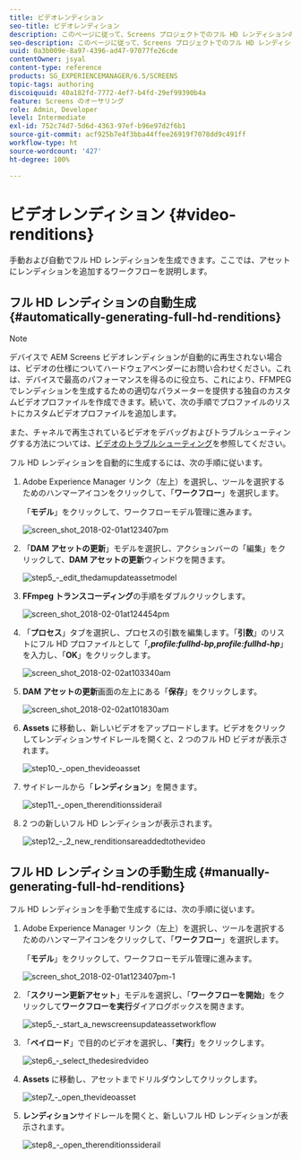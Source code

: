 ```yaml
---
title: ビデオレンディション
seo-title: ビデオレンディション
description: このページに従って、Screens プロジェクトでのフル HD レンディションの生成について学びます。
seo-description: このページに従って、Screens プロジェクトでのフル HD レンディションの生成について学びます。
uuid: 0a3b009e-8a97-4396-ad47-97077fe26cde
contentOwner: jsyal
content-type: reference
products: SG_EXPERIENCEMANAGER/6.5/SCREENS
topic-tags: authoring
discoiquuid: 40a182fd-7772-4ef7-b4fd-29ef99390b4a
feature: Screens のオーサリング
role: Admin, Developer
level: Intermediate
exl-id: 752c74d7-5d6d-4363-97ef-b96e97d2f6b1
source-git-commit: acf925b7e4f3bba44ffee26919f7078dd9c491ff
workflow-type: ht
source-wordcount: '427'
ht-degree: 100%

---
```


# ビデオレンディション {#video-renditions}

手動および自動でフル HD レンディションを生成できます。ここでは、アセットにレンディションを追加するワークフローを説明します。

## フル HD レンディションの自動生成  {#automatically-generating-full-hd-renditions}

>[!NOTE]
>
>デバイスで AEM Screens ビデオレンディションが自動的に再生されない場合は、ビデオの仕様についてハードウェアベンダーにお問い合わせください。これは、デバイスで最高のパフォーマンスを得るのに役立ち、これにより、FFMPEG でレンディションを生成するための適切なパラメーターを提供する独自のカスタムビデオプロファイルを作成できます。続いて、次の手順でプロファイルのリストにカスタムビデオプロファイルを追加します。
>
>また、チャネルで再生されているビデオをデバッグおよびトラブルシューティングする方法については、[ビデオのトラブルシューティング](troubleshoot-videos.md)を参照してください。

フル HD レンディションを自動的に生成するには、次の手順に従います。

1. Adobe Experience Manager リンク（左上）を選択し、ツールを選択するためのハンマーアイコンをクリックして、「**ワークフロー**」を選択します。

   「**モデル**」をクリックして、ワークフローモデル管理に進みます。

   ![screen_shot_2018-02-01at123407pm](assets/screen_shot_2018-02-01at123407pm.png)

1. 「**DAM アセットの更新**」モデルを選択し、アクションバーの「編集」をクリックして、**DAM アセットの更新**&#x200B;ウィンドウを開きます。

   ![step5_-_edit_thedamupdateassetmodel](assets/step5_-_edit_thedamupdateassetmodel.png)

1. **FFmpeg トランスコーディング**&#x200B;の手順をダブルクリックします。

   ![screen_shot_2018-02-01at124454pm](assets/screen_shot_2018-02-01at124454pm.png)

1. 「**プロセス**」タブを選択し、プロセスの引数を編集します。「**引数**」のリストにフル HD プロファイルとして「***,profile:fullhd-bp,profile:fullhd-hp***」を入力し、「**OK**」をクリックします。

   ![screen_shot_2018-02-02at103340am](assets/screen_shot_2018-02-02at103340am.png)

1. **DAM アセットの更新**&#x200B;画面の左上にある「**保存**」をクリックします。

   ![screen_shot_2018-02-02at101830am](assets/screen_shot_2018-02-02at101830am.png)

1. **Assets** に移動し、新しいビデオをアップロードします。ビデオをクリックしてレンディションサイドレールを開くと、2 つのフル HD ビデオが表示されます。

   ![step10_-_open_thevideoasset](assets/step10_-_open_thevideoasset.png)

1. サイドレールから「**レンディション**」を開きます。

   ![step11_-_open_therenditionssiderail](assets/step11_-_open_therenditionssiderail.png)

1. 2 つの新しいフル HD レンディションが表示されます。

   ![step12_-_2_new_renditionsareaddedtothevideo](assets/step12_-_2_new_renditionsareaddedtothevideo.png)

## フル HD レンディションの手動生成 {#manually-generating-full-hd-renditions}

フル HD レンディションを手動で生成するには、次の手順に従います。

1. Adobe Experience Manager リンク（左上）を選択し、ツールを選択するためのハンマーアイコンをクリックして、「**ワークフロー**」を選択します。

   「**モデル**」をクリックして、ワークフローモデル管理に進みます。

   ![screen_shot_2018-02-01at123407pm-1](assets/screen_shot_2018-02-01at123407pm-1.png)

1. 「**スクリーン更新アセット**」モデルを選択し、「**ワークフローを開始**」をクリックして&#x200B;**ワークフローを実行**&#x200B;ダイアログボックスを開きます。

   ![step5_-_start_a_newscreensupdateassetworkflow](assets/step5_-_start_a_newscreensupdateassetworkflow.png)

1. 「**ペイロード**」で目的のビデオを選択し、「**実行**」をクリックします。

   ![step6_-_select_thedesiredvideo](assets/step6_-_select_thedesiredvideo.png)

1. **Assets** に移動し、アセットまでドリルダウンしてクリックします。

   ![step7_-_open_thevideoasset](assets/step7_-_open_thevideoasset.png)

1. **レンディション**&#x200B;サイドレールを開くと、新しいフル HD レンディションが表示されます。

   ![step8_-_open_therenditionssiderail](assets/step8_-_open_therenditionssiderail.png)
